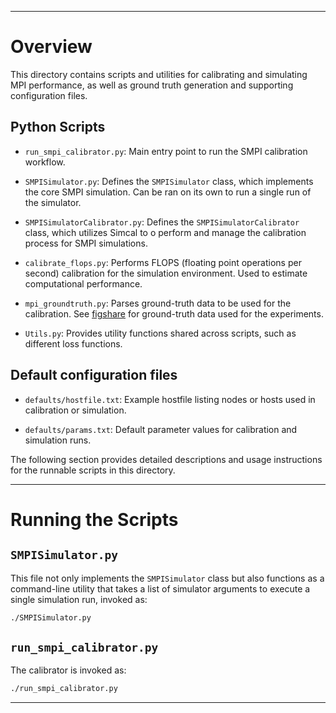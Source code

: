 
---
# Overview

This directory contains scripts and utilities for calibrating and simulating MPI performance, as well as ground truth generation and supporting configuration files.

## Python Scripts
- `run_smpi_calibrator.py`: Main entry point to run the SMPI calibration workflow.

- `SMPISimulator.py`: Defines the `SMPISimulator` class, which implements the core SMPI simulation. Can be ran on its own to run a single run of the simulator.

- `SMPISimulatorCalibrator.py`: Defines the `SMPISimulatorCalibrator` class, which utilizes Simcal to o perform and manage the calibration process for SMPI simulations.

- `calibrate_flops.py`: Performs FLOPS (floating point operations per second) calibration for the simulation environment. Used to estimate computational performance.

- `mpi_groundtruth.py`: Parses ground-truth data to be used for the calibration. See [figshare](https://doi.org/10.6084/m9.figshare.30132955) for ground-truth data used for the experiments.

- `Utils.py`: Provides utility functions shared across scripts, such as different loss functions.

## Default configuration files

- `defaults/hostfile.txt`: Example hostfile listing nodes or hosts used in calibration or simulation.

- `defaults/params.txt`: Default parameter values for calibration and simulation runs.

The following section provides detailed descriptions and usage instructions for the runnable scripts in this directory.

---

# Running the Scripts

## `SMPISimulator.py`
This file not only implements the `SMPISimulator` class but also functions as a command-line utility that takes a list of simulator arguments to execute a single simulation run, invoked as:

```bash
./SMPISimulator.py
```

## `run_smpi_calibrator.py`
The calibrator is invoked as:

```bash
./run_smpi_calibrator.py
```

---
